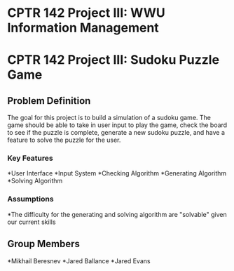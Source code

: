 # CPTR 142 Project III: WWU Information Management

# CPTR 142 Project III: Sudoku Puzzle Game

## Problem Definition

The goal for this project is to build a simulation of a sudoku game.
The game should be able to take in user input to play the game, check the board to see if the 
puzzle is complete, generate a new sudoku puzzle, and have a feature to solve the puzzle for the user.

### Key Features

*User Interface
*Input System
*Checking Algorithm
*Generating Algorithm
*Solving Algorithm

### Assumptions

*The difficulty for the generating and solving algorithm are "solvable" given our current skills

## Group Members

*Mikhail Beresnev
*Jared Ballance
*Jared Evans